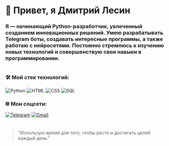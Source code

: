 # 👋 Привет, я Дмитрий Лесин
### Я — начинающий Python-разработчик, увлеченный созданием инновационных решений. Умею разрабатывать Telegram боты, создавать интересные программы, а также работаю с нейросетями. Постоянно стремлюсь к изучению новых технологий и совершенствую свои навыки в программировании.
#

### 🛠️ Мой стек технологий:

![Python](https://img.shields.io/badge/Python-%23306998.svg?style=for-the-badge&logo=python&logoColor=f4ff00) ![HTML](https://img.shields.io/badge/HTML-%23E34F26.svg?style=for-the-badge&logo=html5&logoColor=white) ![CSS](https://img.shields.io/badge/CSS-%231572B6.svg?style=for-the-badge&logo=css3&logoColor=white) ![SQL](https://img.shields.io/badge/SQL-%23003B57.svg?style=for-the-badge&logo=sqlite&logoColor=white)

### 🌐 Мои соцсети:
[![Telegram](https://img.shields.io/badge/Telegram-%232CA5E0.svg?style=for-the-badge&logo=telegram&logoColor=white)](https://t.me/dmitrylesin_official) [![Gmail](https://img.shields.io/badge/Gmail-%23D14836.svg?style=for-the-badge&logo=gmail&logoColor=white)](mailto:lesindima_official@gmail.com)

#
> "Использую время для того, чтобы расти и достигать целей каждый день."

